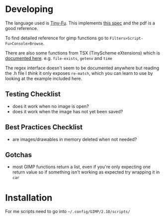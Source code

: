 # Developing

The language used is [Tiny-Fu](http://www.ve3syb.ca/software/tiny-fu/). This
implements [this
spec](https://conservatory.scheme.org/schemers/Documents/Standards/R5RS/r5rs.pdf)
and the pdf is a good reference.

To find detailed reference for gimp functions go to `Filters>Script-Fu>Console>Browse`.

There are also some functions from TSX (TinyScheme eXtensions) which is
[documented
here](https://github.com/mherasg/tsx/blob/master/tsx-functions.txt). e.g.
`file-exists`, `getenv` and `time`

The regex interface doesn't seem to be documented anywhere but reading the .h
file I _think_ it only exposes `re-match`, which you can learn to use by
looking at the example included here.

## Testing Checklist

* does it work when no image is open?
* does it work when the image has not yet been saved?

##  Best Practices Checklist

* are images/drawables in memory deleted when not needed?

## Gotchas

* most GIMP functions return a list, even if you're only expecting one return
  value so if something isn't working as expected try wrapping it in `car`

# Installation

For me scripts need to go into `~/.config/GIMP/2.10/scripts/`
